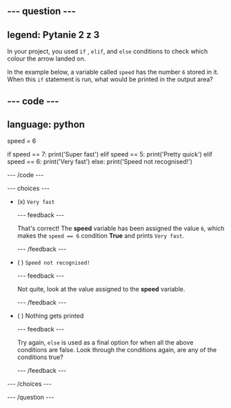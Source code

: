 
--- question ---
---
legend: Pytanie 2 z 3
---

In your project, you used `if` , `elif`, and `else` conditions to check which colour the arrow landed on.

In the example below, a variable called `speed` has the number `6` stored in it. When this `if` statement is run, what would be printed in the output area?

--- code ---
---
language: python
---
speed = 6

if speed == 7: print('Super fast') elif speed == 5: print('Pretty quick') elif speed == 6: print('Very fast') else: print('Speed not recognised!')

--- /code ---

--- choices ---

- (x) `Very fast`

  --- feedback ---

  That's correct! The **speed** variable has been assigned the value `6`, which makes the `speed == 6` condition **True** and prints `Very fast`.

  --- /feedback ---

- ( ) `Speed not recognised!`

  --- feedback ---

  Not quite, look at the value assigned to the **speed** variable.

  --- /feedback ---

- ( ) Nothing gets printed

  --- feedback ---

  Try again, `else` is used as a final option for when all the above conditions are false. Look through the conditions again, are any of the conditions true?

  --- /feedback ---

--- /choices ---

--- /question ---
